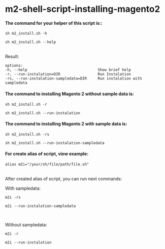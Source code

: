 # m2-shell-script-installing-magento2

#### The command for your helper of this script is::
```
sh m2_install.sh -h
```

```
sh m2_install.sh --help
```
<br/>
Result:

```
options:
-h, --help                                Show brief help
-r, --run-instalation=DIR                 Run Instalation
-rs, --run-instalation-sampledata=DIR     Run instalation with sampledata
```

#### The command to installing Magento 2 without sample data is:
```
sh m2_install.sh -r
```
```
sh m2_install.sh --run-instalation
```

#### The command to installing Magento 2 with sample data is:
```
sh m2_install.sh -rs
```
```
sh m2_install.sh --run-instalation-sampledata
```

#### For create alias of script, view example:
```
alias m2i="/your/sh/file/path/file.sh"
```

<br/>
After created alias of script, you can run next commands:

With sampledata:

```
m2i -rs
```
```
m2i --run-instalation-sampledata
```
<br/>

Without sampledata:

```
m2i -r
```
```
m2i --run-instalation
```